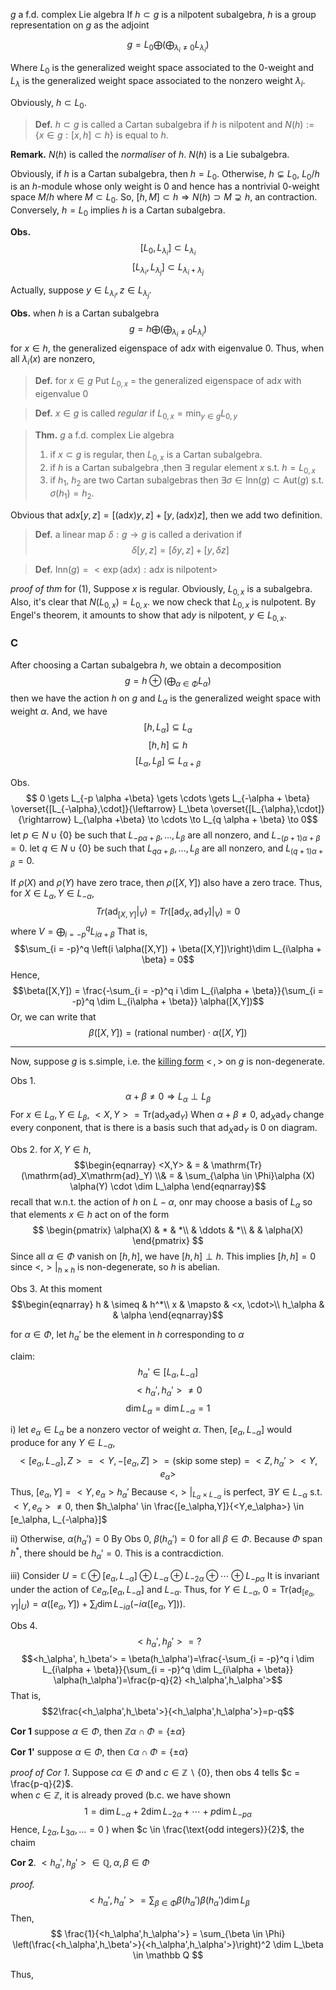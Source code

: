 
$g$ a f.d. complex Lie algebra
If $h \subset g$ is a nilpotent subalgebra, $h$ is a group representation on $g$ as the adjoint 

$$g=L_0 \bigoplus \left( \bigoplus_{\lambda_i \not = 0} L_{\lambda_i} \right)$$

Where $L_0$ is the generalized weight space associated to the $0$-weight and $L_{\lambda}$ is the generalized weight space associated to the nonzero weight $\lambda_i$.

Obviously, $h \subset L_0$.

>**Def.**
>$h \subset g$ is called a Cartan subalgebra if $h$ is nilpotent and $N(h) := \{x \in g: [x,h] \subset h\}$ is equal to $h$.

**Remark.**
$N(h)$ is called the *normaliser* of $h$.
$N(h)$ is a Lie subalgebra.

Obviously, if $h$ is a Cartan subalgebra, then $h=L_0$. Otherwise, $h \subsetneq L_0$, $L_0 / h$ is an $h$-module whose only weight is $0$ and hence has a nontrivial $0$-weight space $M/h$ where $M \subset L_0$. So, $[h,M] \subset h \Rightarrow N(h) \supset M \supsetneq h$, an contraction.
Conversely, $h=L_0$ implies $h$ is a Cartan subalgebra.


**Obs.**
$$[L_0,L_{\lambda_i}] \subset L_{\lambda_i}$$
$$[L_{\lambda_i},L_{\lambda_j}] \subset L_{\lambda_i + \lambda_j}$$

Actually, suppose $y \in L_{\lambda_i}, z \in L_{\lambda_j}$.

**Obs.**
when $h$ is a Cartan subalgebra
$$g = h \bigoplus(\bigoplus_{\lambda_i \not= 0} L_{\lambda_i})$$
for $x \in h$, the generalized eigenspace of $\mathrm{ad}x$ with eigenvalue $0$.
Thus, when all $\lambda_i(x)$ are nonzero, 

>**Def.**
>for $x \in g$
>Put $L_{0,x}$ $=$ the generalized eigenspace of $\mathrm{ad}x$ with eigenvalue $0$

>**Def.**
>$x \in g$ is called *regular* if
>$L_{0,x}=\min_{y \in g} L_{0,y}$

>**Thm.**
>$g$ a f.d. complex Lie algebra
>1. if $x \subset g$ is regular, then $L_{0,x}$ is a Cartan subalgebra.
>2. if $h$ is a Cartan subalgebra ,then $\exists$ regular element $x$ s.t. $h=L_{0,x}$
>3. if $h_1$, $h_2$ are two Cartan subalgebras then $\exists \sigma \in \mathrm{Inn}(g) \subset \mathrm{Aut}(g)$ s.t. $\sigma (h_1) = h_2$.

Obvious that $\mathrm{ad}x [y,z] = [(\mathrm{ad}x)y,z] + [y, (\mathrm{ad}x)z]$, then we add two definition.

>**Def.**
>a linear map $\delta: g \to g$ is called a derivation if $$\delta[y,z]=[\delta y , z] + [y , \delta z]$$

>**Def.**
>$\mathrm{Inn}(g) = <\exp(\mathrm{ad}x):\mathrm{ad}x \text{ is nilpotent}>$

*proof of thm*
for (1),
Suppose $x$ is regular.
Obviously, $L_{0,x}$ is a subalgebra.
Also, it's clear that $N(L_{0,x}) = L_{0,x}$.
we now check that $L_{0,x}$ is nulpotent.
By Engel's theorem, it amounts to show that $\mathrm{ad}y$ is nilpotent, $y \in L_{0,x}$. 


### C
After choosing a Cartan subalgebra $h$, we obtain a decomposition
$$g=h \oplus\left( \bigoplus_{\alpha \in \Phi}L_{\alpha} \right)$$
then we have the action $h$ on $g$ and $L_\alpha$ is the generalized weight space with weight $\alpha$. And, we have
$$[h,L_\alpha] \subseteq L_\alpha$$
$$[h,h] \subseteq h$$
$$[L_\alpha,L_\beta] \subseteq L_{\alpha+\beta}$$

Obs.
$$ 0 \gets L_{-p \alpha +\beta} \gets \cdots \gets L_{-\alpha + \beta} \overset{[L_{-\alpha},\cdot]}{\leftarrow}   L_\beta \overset{[L_{\alpha},\cdot]}{\rightarrow} L_{\alpha +\beta} \to \cdots \to L_{q \alpha + \beta} \to 0$$
let $p\in N \cup \{0\}$ be such that $L_{-p \alpha + \beta}, \dots, L_\beta$ are all nonzero, and $L_{-(p+1) \alpha + \beta} = 0$.
let $q\in N \cup \{0\}$ be such that $L_{q \alpha + \beta}, \dots, L_\beta$ are all nonzero, and $L_{(q+1) \alpha + \beta} = 0$.

If $\rho(X)$ and $\rho(Y)$ have zero trace, then $\rho([X,Y])$ also have a zero trace. 
Thus, for $X \in L_\alpha, Y \in L_{-\alpha}$, 
$$Tr(\mathrm{ad}_{[X,Y]}|_V) = Tr([\mathrm{ad}_X,\mathrm{ad}_Y]|_V) = 0$$
where $V = \bigoplus_{i=-p}^q L_{i \alpha +\beta}$
That is, 
$$\sum_{i = -p}^q \left(i \alpha([X,Y]) + \beta([X,Y])\right)\dim L_{i\alpha + \beta} = 0$$
Hence, $$\beta([X,Y]) = \frac{-\sum_{i = -p}^q i \dim L_{i\alpha + \beta}}{\sum_{i = -p}^q \dim L_{i\alpha + \beta}} \alpha([X,Y])$$
Or, we can write that
$$\beta([X,Y]) = \text{(rational number)} \cdot \alpha([X,Y])$$

---
Now, suppose $g$ is s.simple, i.e. the [killing form](_posts/2023-10-12-李群及其表示论-killing_form.md) $< \, , \, >$ on $g$ is non-degenerate.

Obs 1.
$$\alpha + \beta \not = 0 \Rightarrow L_{\alpha} \perp L_{\beta}$$
For $x \in L_\alpha, Y \in L_\beta$, $<X,Y>=\mathrm{Tr}(\mathrm{ad}_X\mathrm{ad}_Y)$
When $\alpha + \beta \not=0$, $\mathrm{ad}_X\mathrm{ad}_Y$ change every conponent, that is there is a basis such that $\mathrm{ad}_X\mathrm{ad}_Y$ is $0$ on diagram.

Obs 2.
for $X,Y \in h$, 
$$\begin{eqnarray}
<X,Y> & = & \mathrm{Tr}(\mathrm{ad}_X\mathrm{ad}_Y) \\& = & \sum_{\alpha \in \Phi}\alpha (X) \alpha(Y) \cdot \dim L_\alpha
\end{eqnarray}$$
recall that w.n.t. the action of $h$ on $L-\alpha$, onr may choose a basis of $L_\alpha$ so that elements $x \in h$ act on of the form
$$
\begin{pmatrix}
 \alpha(X) & * & *\\
  & \ddots & *\\
  &  & \alpha(X)
\end{pmatrix}
$$
Since all $\alpha \in \Phi$ vanish on $[h,h]$, we have $[h,h] \perp h$. This implies $[h,h]=0$ since $<,>|_{h \times h}$ is non-degenerate, so $h$ is abelian.

Obs 3.
At this moment
$$\begin{eqnarray}
h & \simeq & h^*\\
x & \mapsto & <x, \cdot>\\
h_\alpha & & \alpha
\end{eqnarray}$$

for $\alpha \in \Phi$, let $h_\alpha '$ be the element in $h$ corresponding to $\alpha$

claim:
$$h_\alpha' \in [L_\alpha,L_{-\alpha}]$$
$$<h_\alpha ',h_\alpha '> \not = 0$$
$$\dim L_{\alpha} = \dim L_{-\alpha} = 1$$

i)
let $e_{\alpha} \in L_{\alpha}$ be a nonzero vector of weight $\alpha$. Then, $[e_\alpha, L_{-\alpha}]$ would produce
for any $Y \in L_{-\alpha}$, 
$$<[e_\alpha, L_{-\alpha}], Z> = <Y,-[e_\alpha, Z]>=\text{(skip some step)}=<Z,h_\alpha'><Y,e_\alpha>$$
Thus, $[e_\alpha, Y] = <Y,e_\alpha>h_\alpha'$
Because $<,>|_{L_\alpha \times L_{-\alpha}}$ is perfect, $\exists Y \in L_{-\alpha}$ s.t. $<Y,e_\alpha> \not = 0$, then $h_\alpha' \in \frac{[e_\alpha,Y]}{<Y,e_\alpha>} \in [e_\alpha, L_{-\alpha}]$

ii)
Otherwise, $\alpha(h_\alpha')=0$
By Obs 0, $\beta(h_\alpha') = 0$ for all $\beta \in \Phi$.
Because $\Phi$ span $h^*$, there should be $h_\alpha'=0$.
This is a contracdiction.

iii)
Consider $U = \mathbb C \oplus [e_\alpha,L_{-\alpha}] \oplus L_{-\alpha} \oplus L_{-2 \alpha} \oplus \cdots \oplus L_{-p \alpha}$
It is invariant under the action of $\mathbb C e_\alpha$,$[e_\alpha, L_{-\alpha}]$ and $L_{-\alpha}$.
Thus, for $Y \in L_{-\alpha}$, $0=\mathrm{Tr}(\mathrm{ad}_{[e_\alpha,Y]}|_U)=\alpha([e_\alpha,Y]) + \sum_i \dim L_{-i\alpha}(-i\alpha ([e_\alpha,Y]))$.


Obs 4.
$$<h_\alpha', h_\beta'> = ?$$
$$<h_\alpha', h_\beta'> = \beta(h_\alpha')=\frac{-\sum_{i = -p}^q i \dim L_{i\alpha + \beta}}{\sum_{i = -p}^q \dim L_{i\alpha + \beta}} \alpha(h_\alpha')=\frac{p-q}{2} <h_\alpha',h_\alpha'>$$
That is, 
$$2\frac{<h_\alpha',h_\beta'>}{<h_\alpha',h_\alpha'>}=p-q$$

**Cor 1**
suppose $\alpha \in \Phi$, then $\mathbb Z \alpha \cap \Phi = \{\pm \alpha\}$

**Cor 1'**
suppose $\alpha \in \Phi$, then $\mathbb C \alpha \cap \Phi = \{\pm \alpha\}$

*proof of Cor 1*.
Suppose $c \alpha \in \Phi$ and $c \in \mathbb Z \backslash \{0\}$, then obs 4 tells $c = \frac{p-q}{2}$.  
when $c \in \mathbb Z$, it is already proved (b.c. we have shown
$$1 = \dim L_{-\alpha} + 2 \dim L_{-2 \alpha} + \cdots + p \dim L_{-p \alpha}$$
Hence, $L_{2 \alpha}, L_{3 \alpha}, \dots = 0$ )
when $c \in \frac{\text{odd integers}}{2}$, the chaim

**Cor 2**.
$<h_\alpha', h_\beta'> \in \mathbb Q, \alpha,\beta \in\Phi$

*proof.*
$$
<h_\alpha',h_\alpha'> = \sum_{\beta \in \Phi} \beta(h_\alpha')\beta(h_\alpha') \dim L_\beta
$$
Then, 
$$
\frac{1}{<h_\alpha',h_\alpha'>} = \sum_{\beta \in \Phi} \left(\frac{<h_\alpha',h_\beta'>}{<h_\alpha',h_\alpha'>}\right)^2 \dim L_\beta \in \mathbb Q
$$

Thus,
